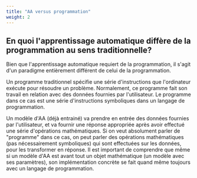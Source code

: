 ```yaml
---
title: "AA versus programmation"
weight: 2
---
```


## En quoi l'apprentissage automatique diffère de la programmation au sens traditionnelle?

Bien que l'apprentissage automatique requiert de la programmation, il
s'agit d'un paradigme entièrement différent de celui de la
programmation.

Un programme traditionnel spécifie une série d'instructions que
l'ordinateur exécute pour résoudre un problème. Normalement, ce
programme fait son travail en relation avec des données fournies par
l'utilisateur. Le programme dans ce cas est une série d'instructions
symboliques dans un langage de programmation.

Un modèle d'AA (déjà entrainé) va prendre en entrée des données
fournies par l'utilisateur, et va fournir une réponse appropriée après
avoir effectué une série d'opérations mathématiques. Si on veut
absolument parler de "programme" dans ce cas, on peut parler des
opérations mathématiques (pas nécessairement symboliques) qui sont
effectuées sur les données, pour les transformer en réponse. Il est
important de comprendre que même si un modèle d'AA est avant tout un
objet mathématique (un modèle avec ses paramètres), son implémentation
concrète se fait quand même toujours avec un langage de programmation.
